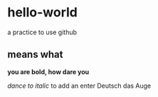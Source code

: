 # hello-world
a practice to use github
## means what
**you are bold, how dare you**


*dance to italic*
to add an enter
Deutsch das Auge
